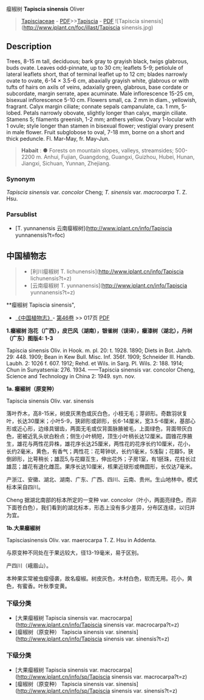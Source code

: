 瘿椒树  **Tapiscia sinensis** Oliver

> [Tapisciaceae](http://www.iplant.cn/info/Tapisciaceae?t=foc) - [PDF](http://www.iplant.cn/foc/pdf/Tapisciaceae.pdf)>>[Tapiscia](http://www.iplant.cn/info/Tapiscia?t=foc) - [PDF](http://www.iplant.cn/foc/pdf/Tapiscia.pdf)
![Tapiscia sinensis](http://www.iplant.cn/foc/illast/Tapiscia sinensis.jpg)

## Description

Trees, 8-15 m tall, deciduous; bark gray to grayish black, twigs glabrous, buds ovate. Leaves odd-pinnate, up to 30 cm; leaflets 5-9; petiolule of lateral leaflets short, that of terminal leaflet up to 12 cm; blades narrowly ovate to ovate, 6-14 × 3.5-6 cm, abaxially grayish white, glabrous or with tufts of hairs on axils of veins, adaxially green, glabrous, base cordate or subcordate, margin serrate, apex acuminate. Male inflorescence 15-25 cm, bisexual inflorescence 5-10 cm. Flowers small, ca. 2 mm in diam., yellowish, fragrant. Calyx margin ciliate; connate sepals campanulate, ca. 1 mm, 5-lobed. Petals narrowly obovate, slightly longer than calyx, margin ciliate. Stamens 5; filaments greenish, 1-2 mm; anthers yellow. Ovary 1-locular with 1 ovule; style longer than stamen in bisexual flower; vestigial ovary present in male flower. Fruit subglobose to oval, 7-18 mm, borne on a short and thick peduncle. Fl. Mar-May, fr. May-Jun.


> **Habait** : 
>● Forests on mountain slopes, valleys, streamsides; 500-2200 m. Anhui, Fujian, Guangdong, Guangxi, Guizhou, Hubei, Hunan, Jiangxi, Sichuan, Yunnan, Zhejiang.

### Synonym
*Tapiscia sinensis* var. *concolor* Cheng; *T. sinensis* var. *macrocarpa* T. Z. Hsu.



### Parsublist

* [T.  yunnanensis  云南瘿椒树](http://www.iplant.cn/info/Tapiscia yunnanensis?t=foc)

## 中国植物志

> * [利川瘿椒树  T.  lichunensis](http://www.iplant.cn/info/Tapiscia lichunensis?t=z)
> * [云南瘿椒树  T.  yunnanensis](http://www.iplant.cn/info/Tapiscia yunnanensis?t=z)


**瘿椒树 Tapiscia sinensis",



* [《中国植物志》](http://www.iplant.cn/frps)- [第46卷](http://www.iplant.cn/frps/vol/46) >> 017页 [PDF](http://www.iplant.cn/frps/pdf/46/017.PDF)


**1.瘿椒树 泡花（广西），皮巴风（湖南），银雀树（误译），瘿漆树（湖北），丹树（广东）图版4: 1-3**

Tapiscia sinensis Oliv. in Hook. m. pl. 20: t. 1928. 1890; Diets in Bot. Jahrb. 29: 448. 1909; Bean in Kew Bull. Misc. Inf. 356f. 1909; Schneider Ill. Handb. Laubh. 2: 1026 f. 607. 1912; Rehd. et Wils. in Sarg. Pl. Wils. 2: 188. 1914; Chun in Sunyatsenia: 276. 1934. ——Tapiscia sinensis var. concolor Cheng, Science and Technology in China 2: 1949. syn. nov.

**1a. 瘿椒树（原变种）**

Tapiscia sinensis Oliv. var. sinensis

落叶乔木，高8-15米，树皮灰黑色或灰白色，小枝无毛；芽卵形。奇数羽状复叶，长达30厘米；小叶5-9，狭卵形或卵形，长6-14厘米，宽3.5-6厘米，基部心形或近心形，边缘具锯齿，两面无毛或仅背面脉腋被毛，上面绿色，背面带灰白色，密被近乳头状白粉点；侧生小叶柄短，顶生小叶柄长达12厘米。圆锥花序腋生，雄花与两性花异株，雄花序长达25厘米，两性花的花序长约10厘米，花小，长约2毫米，黄色，有香气；两性花：花萼钟状，长约1毫米，5浅裂；花瓣5，狭倒卵形，比萼稍长；雄蕊5,与花瓣互生，伸出花外；子房1室，有1胚珠，花柱长过雄蕊；雄花有退化雌蕊。果序长达10厘米，核果近球形或椭圆形，长仅达7毫米。

产浙江、安徽、湖北、湖南、广东、广西、四川、云南、贵州。生山地林中。模式标本采自四川。

Cheng 据湖北南部的标本所定的一变种 var. concolor（叶小，两面亮绿色，而非下面苍白色），我们看到的湖北标本，形态上没有多少差异，分布区连续，以归并为宜。

**1b.大果瘿椒树**

Tapisciasinensis Oliv. var. maerocarpa T. Z. Hsu in Addenta.

与原变种不同处在于果远较大，径13-19毫米，易于区别。

产四川（峨眉山）。

本种果实常被虫瘿侵袭，故名瘿椒。树皮灰色，木材白色，软而无用。花小，黄色，有蜜香。叶秋季变黄。

### 下级分类
* [大果瘿椒树  Tapiscia sinensis var. macrocarpa](http://www.iplant.cn/info/Tapiscia sinensis var. macrocarpa?t=z)
* [瘿椒树（原变种）  Tapiscia sinensis var. sinensis](http://www.iplant.cn/info/Tapiscia sinensis var. sinensis?t=z)

### 下级分类
* [大果瘿椒树  Tapiscia sinensis var. macrocarpa](http://www.iplant.cn/info/sp/Tapiscia sinensis var. macrocarpa?t=z)
* [瘿椒树（原变种）  Tapiscia sinensis var. sinensis](http://www.iplant.cn/info/sp/Tapiscia sinensis var. sinensis?t=z)
